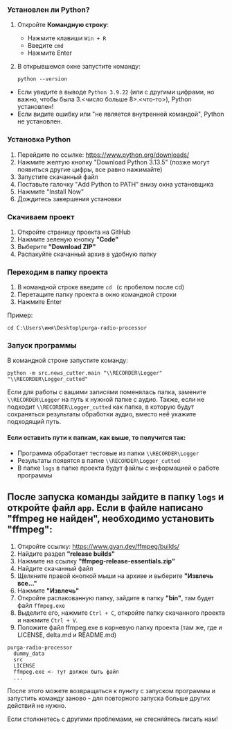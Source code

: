 ### Установлен ли Python?

1. Откройте **Командную строку**:
   - Нажмите клавиши `Win + R`
   - Введите `cmd`
   - Нажмите Enter

2. В открывшемся окне запустите команду:
   ```
   python --version
   ```

- Если увидите в выводе `Python 3.9.22` (или с другими цифрами, но важно, чтобы была 3.<число больше 8>.<что-то>), Python установлен!
- Если видите ошибку или "не является внутренней командой", Python не установлен.

### Установка Python

1. Перейдите по ссылке: https://www.python.org/downloads/
2. Нажмите желтую кнопку "Download Python 3.13.5" (позже могут появиться другие цифры, все равно нажимайте)
3. Запустите скачанный файл
4. Поставьте галочку "Add Python to PATH" внизу окна установщика
5. Нажмите "Install Now"
6. Дождитесь завершения установки

### Скачиваем проект

1. Откройте страницу проекта на GitHub
2. Нажмите зеленую кнопку **"Code"**
3. Выберите **"Download ZIP"**
4. Распакуйте скачанный архив в удобную папку

### Переходим в папку проекта

1. В командной строке введите `cd ` (с пробелом после cd)
2. Перетащите папку проекта в окно командной строки
3. Нажмите Enter

Пример:
```
cd C:\Users\имя\Desktop\purga-radio-processor
```

### Запуск программы

В командной строке запустите команду:
```
python -m src.news_cutter.main "\\RECORDER\Logger" "\\RECORDER\Logger_cutted"
```
Если для работы с вашими записями поменялась папка, замените `\\RECORDER\Logger` на путь к нужной папке с аудио. Также, если не подходит `\\RECORDER\Logger_cutted` как папка, в которую будут сохраняться результаты обработки аудио, вместо неё укажите подходящий путь.

#### Если оставить пути к папкам, как выше, то получится так:
- Программа обработает тестовые из папки `\\RECORDER\Logger`
- Результаты появятся в папке `\\RECORDER\Logger_cutted`
- В папке `logs` в папке проекта будут файлы с информацией о работе программы

## После запуска команды зайдите в папку `logs` и откройте файл `app`. Если в файле написано "ffmpeg не найден", необходимо установить "ffmpeg":
1. Откройте ссылку: https://www.gyan.dev/ffmpeg/builds/
2. Найдите раздел **"release builds"**
3. Нажмите на ссылку **"ffmpeg-release-essentials.zip"**
4. Найдите скачанный файл
5. Щелкните правой кнопкой мыши на архиве и выберите **"Извлечь все..."**
7. Нажмите **"Извлечь"**
8. Откройте распакованную папку, зайдите в папку **"bin"**, там будет файл `ffmpeg.exe`
9. Выделите его, нажмите `Ctrl + C`, откройте папку скачанного проекта и нажмите `Ctrl + V`.
10. Положите файл ffmpeg.exe в корневую папку проекта (там же, где и LICENSE, delta.md и README.md)
```
purga-radio-processor
  dummy_data
  src  
  LICENSE
  ffmpeg.exe <- тут должен быть файл
  ...
```
После этого можете возвращаться к пункту с запуском программы и запустить команду заново - для повторного запуска больше других действий не нужно.

Если столкнетесь с другими проблемами, не стесняйтесь писать нам!